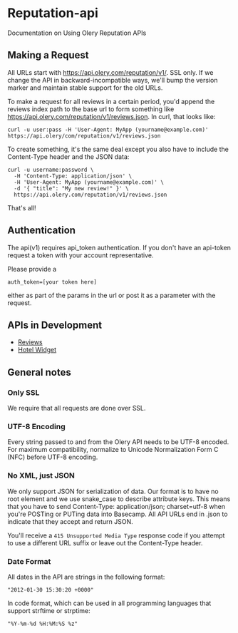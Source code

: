 Reputation-api
==============

Documentation on Using Olery Reputation APIs

Making a Request
----------------
All URLs start with https://api.olery.com/reputation/v1/. SSL only. If we change the API in backward-incompatible ways, we'll bump the version marker and maintain stable support for the old URLs.

To make a request for all reviews in a certain period, you'd append the reviews index path to the base url to form something like https://api.olery.com/reputation/v1/reviews.json. In curl, that looks like:

````shell
curl -u user:pass -H 'User-Agent: MyApp (yourname@example.com)' https://api.olery/com/reputation/v1/reviews.json
````

To create something, it's the same deal except you also have to include the Content-Type header and the JSON data:

````shell
curl -u username:password \
  -H 'Content-Type: application/json' \
  -H 'User-Agent: MyApp (yourname@example.com)' \
  -d '{ "title": "My new review!" }' \
  https://api.olery.com/reputation/v1/reviews.json
````

That's all!

Authentication
--------------

The api(v1) requires api_token authentication. If you don't have an api-token request a token with your account representative.

Please provide a

    auth_token=[your token here]

either as part of the params in the url or post it as a parameter with the request.

APIs in Development
--------------------------

* [Reviews](https://github.com/olery/reputation-api/blob/master/sections/reviews.md)
* [Hotel Widget](https://github.com/olery/reputation-api/blob/master/sections/hotel-widget.md)

General notes
-------------

### Only SSL

We require that all requests are done over SSL.

### UTF-8 Encoding

Every string passed to and from the Olery API needs to be UTF-8 encoded. For maximum compatibility, normalize to Unicode Normalization Form C (NFC) before UTF-8 encoding.

### No XML, just JSON

We only support JSON for serialization of data. Our format is to have no root element and we use snake_case to describe attribute keys. This means that you have to send Content-Type: application/json; charset=utf-8 when you're POSTing or PUTing data into Basecamp. All API URLs end in .json to indicate that they accept and return JSON.

You'll receive a `415 Unsupported Media Type` response code if you attempt to use a different URL suffix or leave out the Content-Type header.

### Date Format
All dates in the API are strings in the following format:

    "2012-01-30 15:30:20 +0000"

In code format, which can be used in all programming languages that support strftime or strptime:

    "%Y-%m-%d %H:%M:%S %z"
